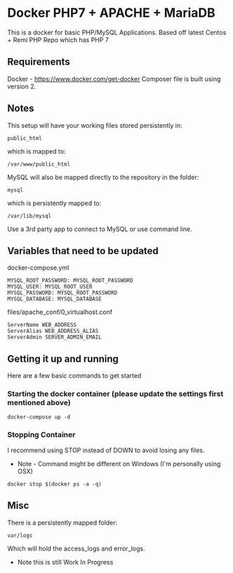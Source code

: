# Docker PHP7 + APACHE + MariaDB

This is a docker for basic PHP/MySQL Applications.
Based off latest Centos + Remi PHP Repo which has PHP 7

## Requirements
Docker - https://www.docker.com/get-docker
Composer file is built using version 2.

## Notes
This setup will have your working files stored persistently in:

```
public_html
```

which is mapped to:

```
/var/www/public_html
```

MySQL will also be mapped directly to the repository in the folder:

```
mysql
```

which is persistently mapped to:

```
/var/lib/mysql
```

Use a 3rd party app to connect to MySQL or use command line.

## Variables that need to be updated

docker-compose.yml
```
MYSQL_ROOT_PASSWORD: MYSQL_ROOT_PASSWORD
MYSQL_USER: MYSQL_ROOT_USER
MYSQL_PASSWORD: MYSQL_ROOT_PASSWORD
MYSQL_DATABASE: MYSQL_DATABASE
```

files/apache_conf/0_virtualhost.conf
```
ServerName WEB_ADDRESS
ServerAlias WEB_ADDRESS_ALIAS
ServerAdmin SERVER_ADMIN_EMAIL
```

## Getting it up and running

Here are a few basic commands to get started

### Starting the docker container (please update the settings first mentioned above)
```
docker-compose up -d
```

### Stopping Container
I recommend using STOP instead of DOWN to avoid losing any files.

* Note - Command might be different on Windows (I'm personally using OSX)
```
docker stop $(docker ps -a -q)
```

## Misc
There is a persistently mapped folder:

```
var/logs
```

Which will hold the access_logs and error_logs.

* Note this is still Work In Progress